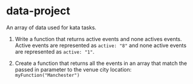 # data-project

An array of data used for kata tasks.

1. Write a function that returns active events and none actives events. Active events are represented as `active: "8"` and none active events are represented as `active: "1"`.

2. Create a function that returns all the events in an array that match the passed in parameter to the venue city location: `myFunction("Manchester")`
